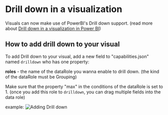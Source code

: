# Drill down in a visualization

Visuals can now make use of PowerBI's Drill down support.
(read more about [Drill down in a visualization in Power BI](https://powerbi.microsoft.com/en-us/documentation/powerbi-service-drill-down-in-a-visualization/))


## How to add drill down to your visual

To add Drill down to your visual, add a new field to "capabilities.json" named `drilldown` who has one property:

**roles** - the name of the dataRole you wanna enable to drill down. (the kind of the dataRole must be Grouping)

Make sure that the property "max" in the conditions of the dataRole is set to 1. 
(once you add this role to `drilldown`, you can drag multiple fields into the data role)
 
example:
![Adding Drill down](../images/addDrillDown.png)